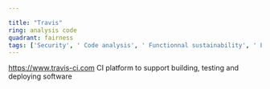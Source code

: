 ```yaml
---

title: "Travis"
ring: analysis code
quadrant: fairness
tags: ['Security', ' Code analysis', ' Functionnal sustainability', ' Long-term usability']
---
```

https://www.travis-ci.com
CI platform to support building, testing and deploying software

